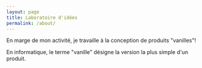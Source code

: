 ```yaml
---
layout: page
title: Laboratoire d'idées
permalink: /about/
---
```


En marge de mon activité, je travaille à la conception de produits "vanilles"!

En informatique, le terme "vanille" désigne la version la plus simple d'un produit.
